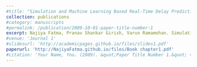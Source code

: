 ```yaml
---
#title: "Simulation and Machine Learning Based Real-Time Delay Prediction"
collection: publications
#category: manuscripts
#permalink: /publication/2009-10-01-paper-title-number-1
excerpt: Najiya Fatma, Pranav Shankar Girish, Varun Ramamohan. Simulation and Machine Learning based Real-Time Delay Prediction 
#venue: 'Journal 1'
#slidesurl: 'http://academicpages.github.io/files/slides1.pdf'
paperurl: 'http://NajiyaFatma.github.io/files/Book chapter1.pdf'
#citation: 'Your Name, You. (2009). &quot;Paper Title Number 1.&quot; <i>Journal 1</i>. 1(1).'
---
```

